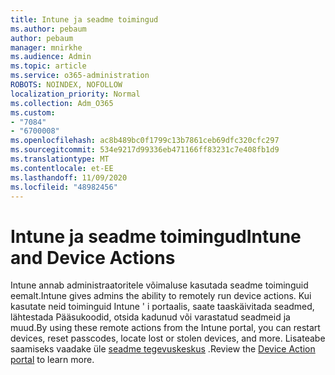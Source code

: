 ```yaml
---
title: Intune ja seadme toimingud
ms.author: pebaum
author: pebaum
manager: mnirkhe
ms.audience: Admin
ms.topic: article
ms.service: o365-administration
ROBOTS: NOINDEX, NOFOLLOW
localization_priority: Normal
ms.collection: Adm_O365
ms.custom:
- "7084"
- "6700008"
ms.openlocfilehash: ac8b489bc0f1799c13b7861ceb69dfc320cfc297
ms.sourcegitcommit: 534e9217d99336eb471166ff83231c7e408fb1d9
ms.translationtype: MT
ms.contentlocale: et-EE
ms.lasthandoff: 11/09/2020
ms.locfileid: "48982456"
---
```

# <a name="intune-and-device-actions"></a><span data-ttu-id="6c489-102">Intune ja seadme toimingud</span><span class="sxs-lookup"><span data-stu-id="6c489-102">Intune and Device Actions</span></span>

<span data-ttu-id="6c489-103">Intune annab administraatoritele võimaluse kasutada seadme toiminguid eemalt.</span><span class="sxs-lookup"><span data-stu-id="6c489-103">Intune gives admins the ability to remotely run device actions.</span></span> <span data-ttu-id="6c489-104">Kui kasutate neid toiminguid Intune ' i portaalis, saate taaskäivitada seadmed, lähtestada Pääsukoodid, otsida kadunud või varastatud seadmeid ja muud.</span><span class="sxs-lookup"><span data-stu-id="6c489-104">By using these remote actions from the Intune portal, you can restart devices, reset passcodes, locate lost or stolen devices, and more.</span></span> <span data-ttu-id="6c489-105">Lisateabe saamiseks vaadake üle [seadme tegevuskeskus](https://docs.microsoft.com/mem/intune/remote-actions/) .</span><span class="sxs-lookup"><span data-stu-id="6c489-105">Review the [Device Action portal](https://docs.microsoft.com/mem/intune/remote-actions/) to learn more.</span></span>
